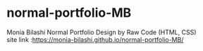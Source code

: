 # normal-portfolio-MB
Monia Bilashi Normal Portfolio Design by Raw Code (HTML, CSS) <br>
site link :https://monia-bilashi.github.io/normal-portfolio-MB/
